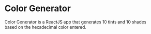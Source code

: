 # Color Generator

Color Generator is a ReactJS app that generates 10 tints and 10 shades based on the hexadecimal color entered.
